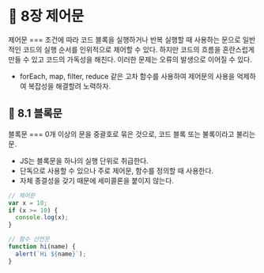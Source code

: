 # 📕 8장 제어문

제어문 === 조건에 따라 코드 블록을 실행하거나 반복 실행할 때 사용하는 문으로 일반적인 코드의 실행 순서를 인위적으로 제어할 수 있다. 하지만 코드의 흐름을 혼란스럽게 만들 수 있고 코드의 가독성을 해친다. 이러한 문제는 오류의 발생으로 이어질 수 있다.

- forEach, map, filter, reduce 같은 고차 함수를 사용하여 제어문의 사용을 억제하여 복잡성을 해결할려 노력하자.

## 📝 8.1 블록문

블록문 === 0개 이상의 문을 중괄호로 묶은 것으로, 코드 블록 또는 불록이라고 불리는 문.

- JS는 블록문을 하나의 실행 단위로 취급한다.
- 단독으로 사용할 수 있으나 주로 제어문, 함수를 정의할 때 사용한다.
- 자체 종결성을 갖기 때문에 세미콜론을 붙이지 않는다.

```js
// 제어문
var x = 10;
if (x >= 10) {
  console.log(x);
}

// 함수 선언문
function hi(name) {
  alert(`Hi ${name}`);
}
```
